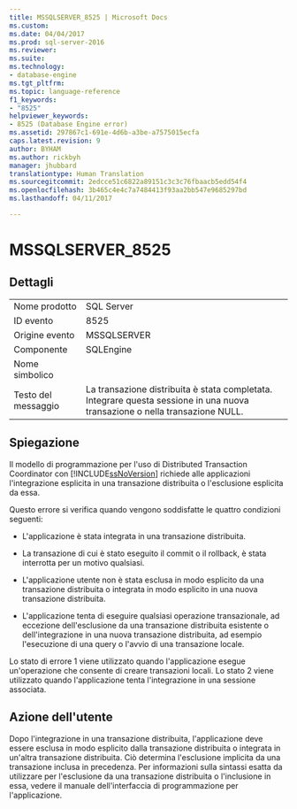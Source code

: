 ```yaml
---
title: MSSQLSERVER_8525 | Microsoft Docs
ms.custom: 
ms.date: 04/04/2017
ms.prod: sql-server-2016
ms.reviewer: 
ms.suite: 
ms.technology:
- database-engine
ms.tgt_pltfrm: 
ms.topic: language-reference
f1_keywords:
- "8525"
helpviewer_keywords:
- 8525 (Database Engine error)
ms.assetid: 297867c1-691e-4d6b-a3be-a7575015ecfa
caps.latest.revision: 9
author: BYHAM
ms.author: rickbyh
manager: jhubbard
translationtype: Human Translation
ms.sourcegitcommit: 2edcce51c6822a89151c3c3c76fbaacb5edd54f4
ms.openlocfilehash: 3b465c4e4c7a7484413f93aa2bb547e9685297bd
ms.lasthandoff: 04/11/2017

---
```

# <a name="mssqlserver8525"></a>MSSQLSERVER_8525
  
## <a name="details"></a>Dettagli  
  
|||  
|-|-|  
|Nome prodotto|SQL Server|  
|ID evento|8525|  
|Origine evento|MSSQLSERVER|  
|Componente|SQLEngine|  
|Nome simbolico||  
|Testo del messaggio|La transazione distribuita è stata completata. Integrare questa sessione in una nuova transazione o nella transazione NULL.|  
  
## <a name="explanation"></a>Spiegazione  
Il modello di programmazione per l'uso di Distributed Transaction Coordinator con [!INCLUDE[ssNoVersion](../../includes/ssnoversion-md.md)] richiede alle applicazioni l'integrazione esplicita in una transazione distribuita o l'esclusione esplicita da essa.  
  
Questo errore si verifica quando vengono soddisfatte le quattro condizioni seguenti:  
  
-   L'applicazione è stata integrata in una transazione distribuita.  
  
-   La transazione di cui è stato eseguito il commit o il rollback, è stata interrotta per un motivo qualsiasi.  
  
-   L'applicazione utente non è stata esclusa in modo esplicito da una transazione distribuita o integrata in modo esplicito in una nuova transazione distribuita.  
  
-   L'applicazione tenta di eseguire qualsiasi operazione transazionale, ad eccezione dell'esclusione da una transazione distribuita esistente o dell'integrazione in una nuova transazione distribuita, ad esempio l'esecuzione di una query o l'avvio di una transazione locale.  
  
Lo stato di errore 1 viene utilizzato quando l'applicazione esegue un'operazione che consente di creare transazioni locali. Lo stato 2 viene utilizzato quando l'applicazione tenta l'integrazione in una sessione associata.  
  
## <a name="user-action"></a>Azione dell'utente  
Dopo l'integrazione in una transazione distribuita, l'applicazione deve essere esclusa in modo esplicito dalla transazione distribuita o integrata in un'altra transazione distribuita. Ciò determina l'esclusione implicita da una transazione inclusa in precedenza. Per informazioni sulla sintassi esatta da utilizzare per l'esclusione da una transazione distribuita o l'inclusione in essa, vedere il manuale dell'interfaccia di programmazione per l'applicazione.  
  

